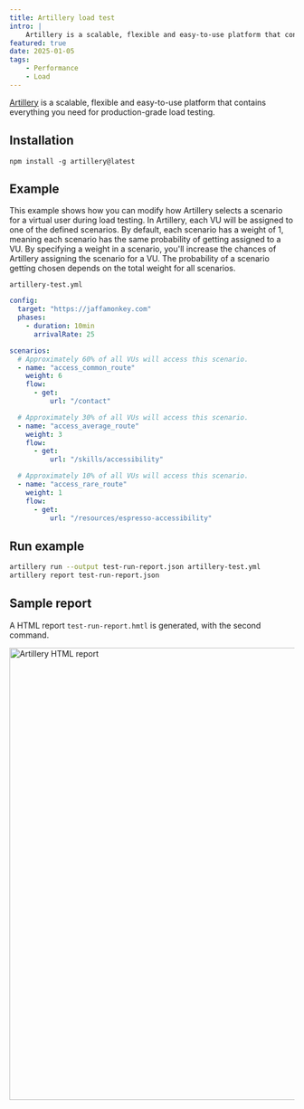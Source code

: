 ```yaml
---
title: Artillery load test
intro: |
    Artillery is a scalable, flexible and easy-to-use platform that contains everything you need for production-grade load testing.
featured: true
date: 2025-01-05
tags:
    - Performance
    - Load
---
```


[Artillery](https://www.artillery.io/) is a scalable, flexible and easy-to-use platform that contains everything you need for production-grade load testing.

## Installation

```
npm install -g artillery@latest
```
## Example

This example shows how you can modify how Artillery selects a scenario for a virtual user during load testing. In Artillery, each VU will be assigned to one of the defined scenarios. By default, each scenario has a weight of 1, meaning each scenario has the same probability of getting assigned to a VU. By specifying a weight in a scenario, you'll increase the chances of Artillery assigning the scenario for a VU. The probability of a scenario getting chosen depends on the total weight for all scenarios.

`artillery-test.yml`
```yaml
config:
  target: "https://jaffamonkey.com"
  phases:
    - duration: 10min
      arrivalRate: 25

scenarios:
  # Approximately 60% of all VUs will access this scenario.
  - name: "access_common_route"
    weight: 6
    flow:
      - get:
          url: "/contact"

  # Approximately 30% of all VUs will access this scenario.
  - name: "access_average_route"
    weight: 3
    flow:
      - get:
          url: "/skills/accessibility"

  # Approximately 10% of all VUs will access this scenario.
  - name: "access_rare_route"
    weight: 1
    flow:
      - get:
          url: "/resources/espresso-accessibility"
```

## Run example

```bash
artillery run --output test-run-report.json artillery-test.yml
artillery report test-run-report.json
```

## Sample report

A HTML report `test-run-report.hmtl` is generated, with the second command.

<picture>
    <img src="/assets/img/artillery.png" alt="Artillery HTML report" width="800" decoding="async" />
</picture>

